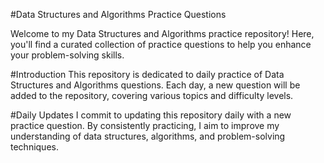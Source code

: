 #Data Structures and Algorithms Practice Questions

Welcome to my Data Structures and Algorithms practice repository! Here, you'll find a curated collection of practice questions to help you enhance your problem-solving skills.

#Introduction
This repository is dedicated to daily practice of Data Structures and Algorithms questions. Each day, a new question will be added to the repository, covering various topics and difficulty levels.

#Daily Updates
I commit to updating this repository daily with a new practice question. By consistently practicing, I aim to improve my understanding of data structures, algorithms, and problem-solving techniques.
